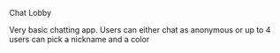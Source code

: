 Chat Lobby

Very basic chatting app. Users can either chat as anonymous or up to 4 users can pick a nickname and a color
